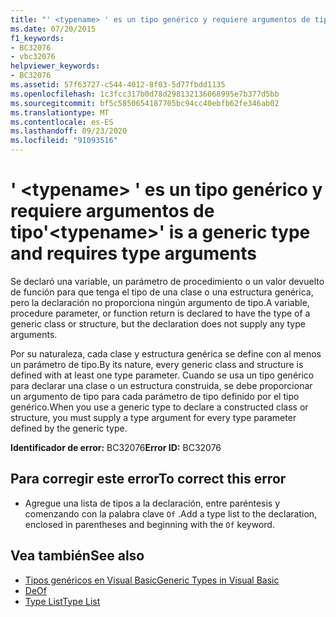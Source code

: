 ```yaml
---
title: "' <typename> ' es un tipo genérico y requiere argumentos de tipo"
ms.date: 07/20/2015
f1_keywords:
- BC32076
- vbc32076
helpviewer_keywords:
- BC32076
ms.assetid: 57f63727-c544-4012-8f03-5d77fbdd1135
ms.openlocfilehash: 1c3fcc317b0d78d298132136068995e7b377d5bb
ms.sourcegitcommit: bf5c5850654187705bc94cc40ebfb62fe346ab02
ms.translationtype: MT
ms.contentlocale: es-ES
ms.lasthandoff: 09/23/2020
ms.locfileid: "91093516"
---
```

# <a name="typename-is-a-generic-type-and-requires-type-arguments"></a><span data-ttu-id="d902c-102">' \<typename> ' es un tipo genérico y requiere argumentos de tipo</span><span class="sxs-lookup"><span data-stu-id="d902c-102">'\<typename>' is a generic type and requires type arguments</span></span>

<span data-ttu-id="d902c-103">Se declaró una variable, un parámetro de procedimiento o un valor devuelto de función para que tenga el tipo de una clase o una estructura genérica, pero la declaración no proporciona ningún argumento de tipo.</span><span class="sxs-lookup"><span data-stu-id="d902c-103">A variable, procedure parameter, or function return is declared to have the type of a generic class or structure, but the declaration does not supply any type arguments.</span></span>  
  
 <span data-ttu-id="d902c-104">Por su naturaleza, cada clase y estructura genérica se define con al menos un parámetro de tipo.</span><span class="sxs-lookup"><span data-stu-id="d902c-104">By its nature, every generic class and structure is defined with at least one type parameter.</span></span> <span data-ttu-id="d902c-105">Cuando se usa un tipo genérico para declarar una clase o un estructura construida, se debe proporcionar un argumento de tipo para cada parámetro de tipo definido por el tipo genérico.</span><span class="sxs-lookup"><span data-stu-id="d902c-105">When you use a generic type to declare a constructed class or structure, you must supply a type argument for every type parameter defined by the generic type.</span></span>  
  
 <span data-ttu-id="d902c-106">**Identificador de error:** BC32076</span><span class="sxs-lookup"><span data-stu-id="d902c-106">**Error ID:** BC32076</span></span>  
  
## <a name="to-correct-this-error"></a><span data-ttu-id="d902c-107">Para corregir este error</span><span class="sxs-lookup"><span data-stu-id="d902c-107">To correct this error</span></span>  
  
- <span data-ttu-id="d902c-108">Agregue una lista de tipos a la declaración, entre paréntesis y comenzando con la palabra clave `Of` .</span><span class="sxs-lookup"><span data-stu-id="d902c-108">Add a type list to the declaration, enclosed in parentheses and beginning with the `Of` keyword.</span></span>  
  
## <a name="see-also"></a><span data-ttu-id="d902c-109">Vea también</span><span class="sxs-lookup"><span data-stu-id="d902c-109">See also</span></span>

- [<span data-ttu-id="d902c-110">Tipos genéricos en Visual Basic</span><span class="sxs-lookup"><span data-stu-id="d902c-110">Generic Types in Visual Basic</span></span>](../programming-guide/language-features/data-types/generic-types.md)
- [<span data-ttu-id="d902c-111">De</span><span class="sxs-lookup"><span data-stu-id="d902c-111">Of</span></span>](../language-reference/statements/of-clause.md)
- [<span data-ttu-id="d902c-112">Type List</span><span class="sxs-lookup"><span data-stu-id="d902c-112">Type List</span></span>](../language-reference/statements/type-list.md)
